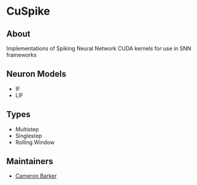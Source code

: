 # CuSpike

## About

Implementations of Spiking Neural Network CUDA kernels for use in SNN frameworks

## Neuron Models

- IF
- LIF

## Types

- Multistep
- Singlestep
- Rolling Window

## Maintainers

- [Cameron Barker](https://github.com/cameron-git)